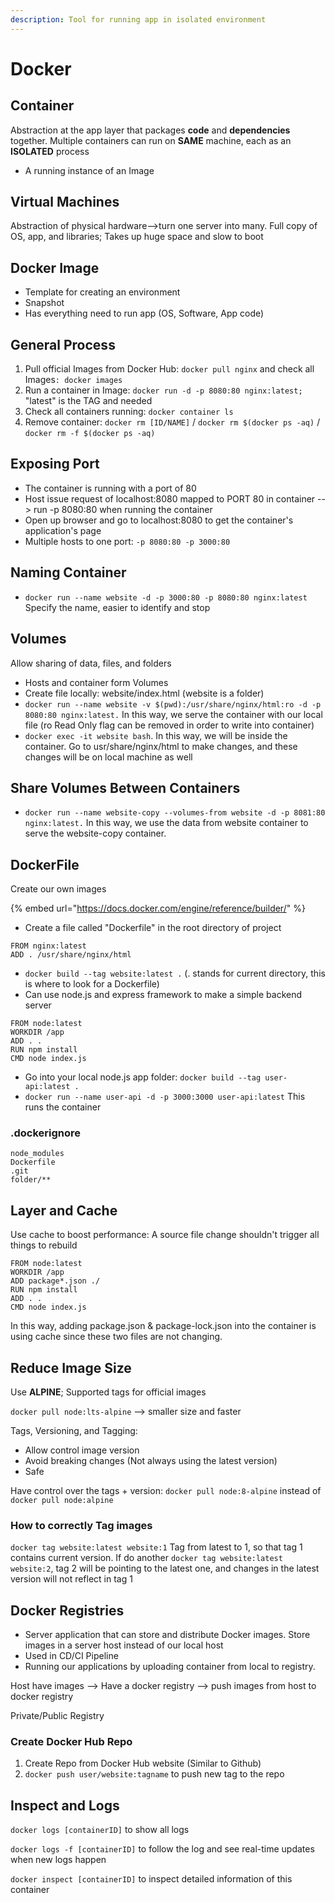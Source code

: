 ```yaml
---
description: Tool for running app in isolated environment
---
```


# Docker

## Container

Abstraction at the app layer that packages **code** and **dependencies** together. Multiple containers can run on **SAME** machine, each as an **ISOLATED** process

* A running instance of an Image

## Virtual Machines

Abstraction of physical hardware-->turn one server into many. Full copy of OS, app, and libraries; Takes up huge space and slow to boot

## Docker Image

* Template for creating an environment
* Snapshot
* Has everything need to run app (OS, Software, App code)

## General Process

1. Pull official Images from Docker Hub: `docker pull nginx` and check all Images`: docker images`
2. Run a container in Image: `docker run -d -p 8080:80 nginx:latest;` "latest" is the TAG and needed
3. Check all containers running: `docker container ls`
4. Remove container: `docker rm [ID/NAME]` / `docker rm $(docker ps -aq)` / `docker rm -f $(docker ps -aq)`

## Exposing Port

* The container is running with a port of 80
* Host issue request of localhost:8080 mapped to PORT 80 in container --> run -p 8080:80 when running the container
* Open up browser and go to localhost:8080 to get the container's application's page
* Multiple hosts to one port: `-p 8080:80 -p 3000:80`

## Naming Container

* `docker run --name website -d -p 3000:80 -p 8080:80 nginx:latest` Specify the name, easier to identify and stop

## Volumes

Allow sharing of data, files, and folders

* Hosts and container form Volumes
* Create file locally: website/index.html (website is a folder)
* `docker run --name website -v $(pwd):/usr/share/nginx/html:ro -d -p 8080:80 nginx:latest.` In this way, we serve the container with our local file (ro Read Only flag can be removed in order to write into container)
* `docker exec -it website bash`. In this way, we will be inside the container. Go to usr/share/nginx/html to make changes, and these changes will be on local machine as well

## Share Volumes Between Containers

* `docker run --name website-copy --volumes-from website -d -p 8081:80 nginx:latest.` In this way, we use the data from website container to serve the website-copy container.&#x20;

## DockerFile

Create our own images

{% embed url="https://docs.docker.com/engine/reference/builder/" %}

* Create a file called "Dockerfile" in the root directory of project

```docker
FROM nginx:latest
ADD . /usr/share/nginx/html
```

* `docker build --tag website:latest .` (. stands for current directory, this is where to look for a Dockerfile)
* Can use node.js and express framework to make a simple backend server

```docker
FROM node:latest
WORKDIR /app
ADD . .
RUN npm install
CMD node index.js
```

* Go into your local node.js app folder: `docker build --tag user-api:latest .`
* `docker run --name user-api -d -p 3000:3000 user-api:latest` This runs the container

### .dockerignore

```docker
node_modules
Dockerfile
.git
folder/**
```

## Layer and Cache

Use cache to boost performance: A source file change shouldn't trigger all things to rebuild

```docker
FROM node:latest
WORKDIR /app
ADD package*.json ./ 
RUN npm install
ADD . .
CMD node index.js
```

In this way, adding package.json & package-lock.json into the container is using cache since these two files are not changing.

## Reduce Image Size

Use **ALPINE**; Supported tags for official images

`docker pull node:lts-alpine` --> smaller size and faster

Tags, Versioning, and Tagging:

* Allow control image version
* Avoid breaking changes (Not always using the latest version)
* Safe

Have control over the tags + version: `docker pull node:8-alpine` instead of `docker pull node:alpine`

### How to correctly Tag images

`docker tag website:latest website:1` Tag from latest to 1, so that tag 1 contains current version. If do another `docker tag website:latest website:2`, tag 2 will be pointing to the latest one, and changes in the latest version will not reflect in tag 1

## Docker Registries

* Server application that can store and distribute Docker images. Store images in a server host instead of our local host
* Used in CD/CI Pipeline
* Running our applications by uploading container from local to registry.&#x20;

Host have images --> Have a docker registry --> push images from host to docker registry&#x20;

Private/Public Registry

### Create Docker Hub Repo

1. Create Repo from Docker Hub website (Similar to Github)
2. `docker push user/website:tagname` to push new tag to the repo

## Inspect and Logs

`docker logs [containerID]` to show all logs

`docker logs -f [containerID]` to follow the log and see real-time updates when new logs happen

`docker inspect [containerID]` to inspect detailed information of this container
